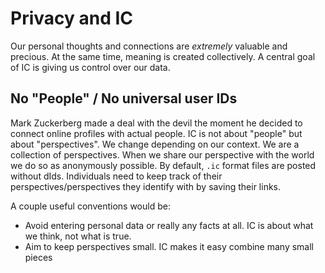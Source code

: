 # Privacy and IC

Our personal thoughts and connections are *extremely* valuable and precious.  At the same time, meaning is created collectively.  A central goal of IC is giving us control over our data.

## No "People" / No universal user IDs 

Mark Zuckerberg made a deal with the devil the moment he decided to connect online profiles with actual people. IC is not about "people" but about "perspectives". We change depending on our context. We are a collection of perspectives. When we share our perspective with the world we do so as anonymously possible. By default, `.ic` format files are posted without dIds. Individuals need to keep track of their perspectives/perspectives they identify with by saving their links. 

A couple useful conventions would be:
* Avoid entering personal data or really any facts at all. IC is about what we think, not what is true.
* Aim to keep perspectives small. IC makes it easy combine many small pieces
